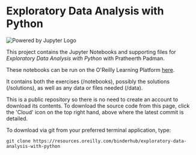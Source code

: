 # Exploratory Data Analysis with Python

![Powered by Jupyter Logo](https://cdn.oreillystatic.com/images/icons/powered_by_jupyter.png)

This project contains the Jupyter Notebooks and supporting files for _Exploratory Data Analysis with Python_ with Pratheerth Padman. 

These notebooks can be run on the O'Reilly Learning Platform [here](https://learning.oreilly.com/jupyter-notebooks/~/9781098111038).

It contains both the exercises (/notebooks), possibly the solutions (/solutions), as well as any data or files needed (/data). 

This is a public repository so there is no need to create an account to download its contents. To download the source code from this page, click the 'Cloud' icon on the top right hand, above where the latest commit is detailed.

To download via git from your preferred terminal application, type:

```git clone https://resources.oreilly.com/binderhub/exploratory-data-analysis-with-python```
